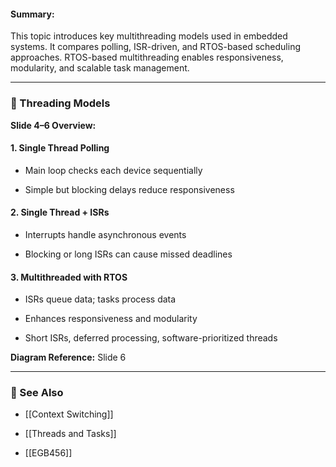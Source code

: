 #### Summary:

This topic introduces key multithreading models used in embedded systems. It compares polling, ISR-driven, and RTOS-based scheduling approaches. RTOS-based multithreading enables responsiveness, modularity, and scalable task management.

---

### 🧵 Threading Models

**Slide 4–6 Overview:**

#### 1. Single Thread Polling

- Main loop checks each device sequentially
    
- Simple but blocking delays reduce responsiveness
    

#### 2. Single Thread + ISRs

- Interrupts handle asynchronous events
    
- Blocking or long ISRs can cause missed deadlines
    

#### 3. Multithreaded with RTOS

- ISRs queue data; tasks process data
    
- Enhances responsiveness and modularity
    
- Short ISRs, deferred processing, software-prioritized threads
    

**Diagram Reference:** Slide 6

---

### 🔗 See Also

- [[Context Switching]]
    
- [[Threads and Tasks]]
    
- [[EGB456]]